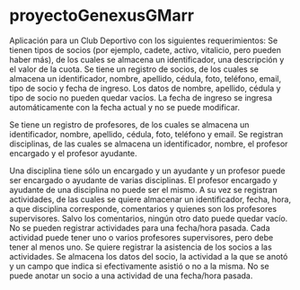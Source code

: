 # proyectoGenexusGMarr
Aplicación para un Club Deportivo  con los siguientes requerimientos:
 Se tienen tipos de socios (por ejemplo, cadete, activo, vitalicio, pero pueden haber más), de los cuales se almacena un identificador, una descripción y el valor de
la cuota. 
Se tiene un registro de socios, de los cuales se almacena un identificador, nombre, apellido, cédula, foto, teléfono, email, tipo de socio y fecha de ingreso.
Los datos de nombre, apellido, cédula y tipo de socio no pueden quedar vacíos. La fecha de ingreso se ingresa automáticamente con la fecha actual y no se puede
modificar.

Se tiene un registro de profesores, de los cuales se almacena un identificador, nombre, apellido, cédula, foto, teléfono y email.
Se registran disciplinas, de las cuales se almacena un identificador, nombre, el profesor encargado y el profesor ayudante.

Una disciplina tiene sólo un encargado y un ayudante y un profesor puede ser encargado o ayudante de varias disciplinas. El profesor encargado y ayudante de
una disciplina no puede ser el mismo.    A su vez se registran actividades, de las cuales se quiere almacenar un  identificador, fecha, hora, a que disciplina corresponde, comentarios y quienes son los profesores supervisores. Salvo los comentarios, ningún otro dato puede quedar vacío. No se pueden registrar
actividades para una fecha/hora pasada.
Cada actividad puede tener uno o varios profesores supervisores, pero debe tener al menos uno.
Se quiere registrar la asistencia de los socios a las actividades. Se almacena los datos del socio, la actividad a la que se anotó y un campo que indica si
efectivamente asistió o no a la misma. No se puede anotar un socio a una actividad de una fecha/hora pasada.
